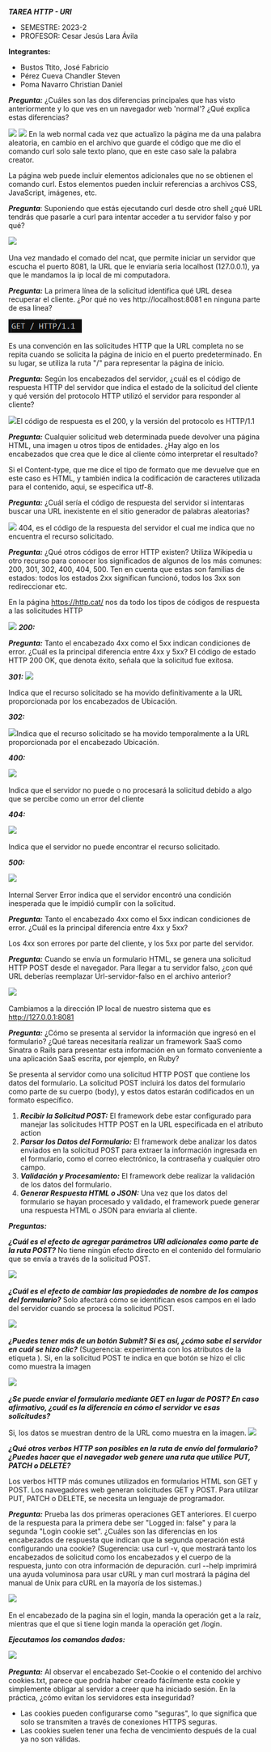 ﻿***TAREA HTTP - URI***

- SEMESTRE: 2023-2
- PROFESOR: Cesar Jesús Lara Ávila

**Integrantes:**

- Bustos Ttito, José Fabricio
- Pérez Cueva Chandler Steven
- Poma Navarro Christian Daniel

***Pregunta:***
¿Cuáles son las dos diferencias principales que has visto anteriormente y lo que ves en un navegador web 'normal'? ¿Qué explica estas diferencias?

![](https://github.com/chandler-pc/Desarrollo-CC3S2/blob/main/Http-Uri/images/Aspose.Words.0ac7ce18-8902-4c35-af50-35507bcea07a.004.png)
![](https://github.com/chandler-pc/Desarrollo-CC3S2/blob/main/Http-Uri/images/Aspose.Words.0ac7ce18-8902-4c35-af50-35507bcea07a.005.png)
En la web normal cada vez que actualizo la página me da una palabra aleatoria, en cambio en el archivo que guarde el código que me dio el comando curl solo sale texto plano, que en este caso sale la palabra creator.

La página web puede incluir elementos adicionales que no se obtienen el comando curl. Estos elementos pueden incluir referencias a archivos CSS, JavaScript, imágenes, etc.

***Pregunta***: 
Suponiendo que estás ejecutando curl desde otro shell ¿qué URL tendrás que pasarle a curl para intentar acceder a tu servidor falso y por qué?

![](https://github.com/chandler-pc/Desarrollo-CC3S2/blob/main/Http-Uri/images/Aspose.Words.0ac7ce18-8902-4c35-af50-35507bcea07a.007.png)

Una vez mandado el comado del ncat, que permite iniciar un servidor que escucha el puerto 8081, la URL que le enviaría seria localhost (127.0.0.1), ya que le mandamos la ip local de mi computadora.

***Pregunta:*** 
La primera línea de la solicitud identifica qué URL desea recuperar el cliente. ¿Por qué no ves http://localhost:8081 en ninguna parte de esa línea?

![](https://github.com/chandler-pc/Desarrollo-CC3S2/blob/main/Http-Uri/images/Aspose.Words.0ac7ce18-8902-4c35-af50-35507bcea07a.008.png)

Es una convención en las solicitudes HTTP que la URL completa no se repita cuando se solicita la página de inicio en el puerto predeterminado. En su lugar, se utiliza la ruta "/" para representar la página de inicio.

***Pregunta:*** 
Según los encabezados del servidor, ¿cuál es el código de respuesta HTTP del servidor que indica el estado de la solicitud del cliente y qué versión del protocolo HTTP utilizó el servidor para responder al cliente?

![](https://github.com/chandler-pc/Desarrollo-CC3S2/blob/main/Http-Uri/images/Aspose.Words.0ac7ce18-8902-4c35-af50-35507bcea07a.012.png)El código de respuesta es el 200, y la versión del protocolo es HTTP/1.1

***Pregunta:*** 
Cualquier solicitud web determinada puede devolver una página HTML, una imagen u otros tipos de entidades. ¿Hay algo en los encabezados que crea que le dice al cliente cómo interpretar el resultado?

Si el Content-type, que me dice el tipo de formato que me devuelve que en este caso es HTML, y también indica la codificación de caracteres utilizada para el contenido, aqui, se especifica utf-8.

***Pregunta:*** 
¿Cuál sería el código de respuesta del servidor si intentaras buscar una URL inexistente en el sitio generador de palabras aleatorias?

![](https://github.com/chandler-pc/Desarrollo-CC3S2/blob/main/Http-Uri/images/Aspose.Words.0ac7ce18-8902-4c35-af50-35507bcea07a.014.png)
404, es el código de la respuesta del servidor el cual me indica que no encuentra el recurso solicitado.

***Pregunta:***
¿Qué otros códigos de error HTTP existen? Utiliza Wikipedia u otro recurso para conocer los significados de algunos de los más comunes: 200, 301, 302, 400, 404, 500. Ten en cuenta que estas son familias de estados: todos los estados 2xx significan funcionó, todos los 3xx son redireccionar etc.

En la página <https://http.cat/> nos da todo los tipos de códigos de respuesta a las solicitudes HTTP

![](https://github.com/chandler-pc/Desarrollo-CC3S2/blob/main/Http-Uri/images/Aspose.Words.0ac7ce18-8902-4c35-af50-35507bcea07a.015.png)
***200:***


***Pregunta:***
Tanto el encabezado 4xx como el 5xx indican condiciones de error. ¿Cuál es la principal diferencia entre 4xx y 5xx?
El código de estado HTTP 200 OK, que denota éxito, señala que la solicitud fue exitosa.

***301:*** 
![](https://github.com/chandler-pc/Desarrollo-CC3S2/blob/main/Http-Uri/images/Aspose.Words.0ac7ce18-8902-4c35-af50-35507bcea07a.017.png)

Indica que el recurso solicitado se ha movido definitivamente a la URL proporcionada por los encabezados de Ubicación.

***302:***

![](https://github.com/chandler-pc/Desarrollo-CC3S2/blob/main/Http-Uri/images/Aspose.Words.0ac7ce18-8902-4c35-af50-35507bcea07a.018.png)Indica que el recurso solicitado se ha movido temporalmente a la URL proporcionada por el encabezado Ubicación.

***400:***

![](https://github.com/chandler-pc/Desarrollo-CC3S2/blob/main/Http-Uri/images/Aspose.Words.0ac7ce18-8902-4c35-af50-35507bcea07a.019.png)

Indica que el servidor no puede o no procesará la solicitud debido a algo que se percibe como un error del cliente

***404:*** 

![](https://github.com/chandler-pc/Desarrollo-CC3S2/blob/main/Http-Uri/images/Aspose.Words.0ac7ce18-8902-4c35-af50-35507bcea07a.020.png)

Indica que el servidor no puede encontrar el recurso solicitado.

***500:***

![](https://github.com/chandler-pc/Desarrollo-CC3S2/blob/main/Http-Uri/images/Aspose.Words.0ac7ce18-8902-4c35-af50-35507bcea07a.021.png)

Internal Server Error indica que el servidor encontró una condición inesperada que le impidió cumplir con la solicitud.

***Pregunta:***
Tanto el encabezado 4xx como el 5xx indican condiciones de error. ¿Cuál es la principal diferencia entre 4xx y 5xx?

Los 4xx son errores por parte del cliente, y los 5xx por parte del servidor.

***Pregunta:***
Cuando se envía un formulario HTML, se genera una solicitud HTTP POST desde el navegador. Para llegar a tu servidor falso, ¿con qué URL deberías reemplazar Url-servidor-falso en el archivo anterior?

![](https://github.com/chandler-pc/Desarrollo-CC3S2/blob/main/Http-Uri/images/Aspose.Words.0ac7ce18-8902-4c35-af50-35507bcea07a.022.png)

Cambiamos a la dirección IP local de nuestro sistema que es <http://127.0.0.1:8081>

***Pregunta:***
¿Cómo se presenta al servidor la información que ingresó en el formulario? ¿Qué tareas necesitaría realizar un framework SaaS como Sinatra o Rails para presentar esta información en un formato conveniente a una aplicación SaaS escrita, por ejemplo, en Ruby?

Se presenta al servidor como una solicitud HTTP POST que contiene los datos del formulario. La solicitud POST incluirá los datos del formulario como parte de su cuerpo (body), y estos datos estarán codificados en un formato específico.

1. ***Recibir la Solicitud POST:*** El framework debe estar configurado para manejar las solicitudes HTTP POST en la URL especificada en el atributo action
1. ***Parsar los Datos del Formulario:*** El framework debe analizar los datos enviados en la solicitud POST para extraer la información ingresada en el formulario, como el correo electrónico, la contraseña y cualquier otro campo.
1. ***Validación y Procesamiento:*** El framework debe realizar la validación de los datos del formulario.
1. ***Generar Respuesta HTML o JSON:*** Una vez que los datos del formulario se hayan procesado y validado, el framework puede generar una respuesta HTML o JSON para enviarla al cliente.

***Preguntas:***

***¿Cuál es el efecto de agregar parámetros URI adicionales como parte de la ruta POST?***
No tiene ningún efecto directo en el contenido del formulario que se envía a través de la solicitud POST.

![](https://github.com/chandler-pc/Desarrollo-CC3S2/blob/main/Http-Uri/images/Aspose.Words.0ac7ce18-8902-4c35-af50-35507bcea07a.024.png)


***¿Cuál es el efecto de cambiar las propiedades de nombre de los campos del formulario?***
Solo afectará cómo se identifican esos campos en el lado del servidor cuando se procesa la solicitud POST.

![](https://github.com/chandler-pc/Desarrollo-CC3S2/blob/main/Http-Uri/images/Aspose.Words.0ac7ce18-8902-4c35-af50-35507bcea07a.026.png)

***¿Puedes tener más de un botón Submit? Si es así, ¿cómo sabe el servidor en cuál se hizo clic?*** (Sugerencia: experimenta con los atributos de la etiqueta <submit>).
Si, en la solicitud POST te indica en que botón se hizo el clic como muestra la imagen

![](https://github.com/chandler-pc/Desarrollo-CC3S2/blob/main/Http-Uri/images/Aspose.Words.0ac7ce18-8902-4c35-af50-35507bcea07a.028.png)

***¿Se puede enviar el formulario mediante GET en lugar de POST? En caso afirmativo, ¿cuál es la diferencia en cómo el servidor ve esas solicitudes?***

Si, los datos se muestran dentro de la URL como muestra en la imagen.
![](https://github.com/chandler-pc/Desarrollo-CC3S2/blob/main/Http-Uri/images/Aspose.Words.0ac7ce18-8902-4c35-af50-35507bcea07a.030.png)

***¿Qué otros verbos HTTP son posibles en la ruta de envío del formulario? ¿Puedes hacer que el navegador web genere una ruta que utilice PUT, PATCH o DELETE?***

Los verbos HTTP más comunes utilizados en formularios HTML son GET y POST. Los navegadores web generan solicitudes GET y POST. Para utilizar PUT, PATCH o DELETE, se necesita un lenguaje de programador.

***Pregunta:*** 
Prueba las dos primeras operaciones GET anteriores. El cuerpo de la respuesta para la primera debe ser "Logged in: false" y para la segunda "Login cookie set". ¿Cuáles son las diferencias en los encabezados de respuesta que indican que la segunda operación está configurando una cookie? (Sugerencia: usa curl -v, que mostrará tanto los encabezados de solicitud como los encabezados y el cuerpo de la respuesta, junto con otra información de depuración. curl --help imprimirá una ayuda voluminosa para usar cURL y man curl mostrará la página del manual de Unix para cURL en la mayoría de los sistemas.)

![](https://github.com/chandler-pc/Desarrollo-CC3S2/blob/main/Http-Uri/images/Aspose.Words.0ac7ce18-8902-4c35-af50-35507bcea07a.034.png)

En el encabezado de la pagina sin el login, manda la operación get a la raíz, mientras que el que si tiene login manda la operación get /login.

***Ejecutamos los comandos dados:***


![](https://github.com/chandler-pc/Desarrollo-CC3S2/blob/main/Http-Uri/images/Aspose.Words.0ac7ce18-8902-4c35-af50-35507bcea07a.040.png)

***Pregunta:*** 
Al observar el encabezado Set-Cookie o el contenido del archivo cookies.txt, parece que podría haber creado fácilmente esta cookie y simplemente obligar al servidor a creer que ha iniciado sesión. En la práctica, ¿cómo evitan los servidores esta inseguridad?

- Las cookies pueden configurarse como "seguras", lo que significa que solo se transmiten a través de conexiones HTTPS seguras.
- Las cookies suelen tener una fecha de vencimiento después de la cual ya no son válidas.
